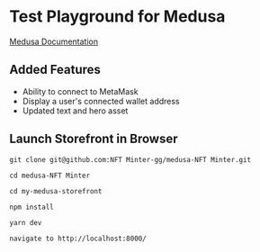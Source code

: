 # Test Playground for Medusa

[Medusa Documentation](https://docs.medusajs.com/)

## Added Features

- Ability to connect to MetaMask
- Display a user's connected wallet address
- Updated text and hero asset

## Launch Storefront in Browser

```
git clone git@github.com:NFT Minter-gg/medusa-NFT Minter.git
```

```
cd medusa-NFT Minter
```

```
cd my-medusa-storefront
```

```
npm install
```

```
yarn dev
```

```
navigate to http://localhost:8000/
```
